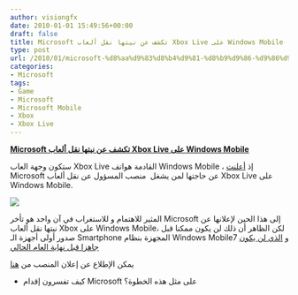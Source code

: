 ```yaml
---
author: visiongfx
date: 2010-01-01 15:49:56+00:00
draft: false
title: Microsoft تكشف عن نيتها نقل ألعاب Xbox Live على Windows Mobile
type: post
url: /2010/01/microsoft-%d8%aa%d9%83%d8%b4%d9%81-%d8%b9%d9%86-%d9%86%d9%8a%d8%aa%d9%87%d8%a7-%d9%86%d9%82%d9%84-%d8%a3%d9%84%d8%b9%d8%a7%d8%a8-xbox-live-%d8%b9%d9%84%d9%89-windows-mobile/
categories:
- Microsoft
tags:
- Game
- Microsoft
- Microsoft Mobile
- Xbox
- Xbox Live
---
```


[**Microsoft تكشف عن نيتها نقل ألعاب Xbox Live على Windows Mobile**](https://www.it-scoop.com/2010/01/microsoft-%d8%aa%d9%83%d8%b4%d9%81-%d8%b9%d9%86-%d9%86%d9%8a%d8%aa%d9%87%d8%a7-%d9%86%d9%82%d9%84-%d8%a3%d9%84%d8%b9%d8%a7%d8%a8-xbox-live-%d8%b9%d9%84%d9%89-windows-mobile/)


ستكون وجهة العاب Xbox Live القادمة هواتف Windows Mobile ، إذ [أعلنت](http://www.microsoft-entertainment-jobs.com/job/REDMOND-Principal-Program-Manager-LIVE-Engagement-Job-WA-98052/700217/) Microsoft عن حاجتها لمن يشغل  منصب المسؤول عن نقل ألعاب Xbox Live على Windows Mobile.

[![](https://www.it-scoop.com/wp-content/uploads/2010/01/xbox-live-300x210.jpg)
](https://www.it-scoop.com/2010/01/microsoft-%d8%aa%d9%83%d8%b4%d9%81-%d8%b9%d9%86-%d9%86%d9%8a%d8%aa%d9%87%d8%a7-%d9%86%d9%82%d9%84-%d8%a3%d9%84%d8%b9%d8%a7%d8%a8-xbox-live-%d8%b9%d9%84%d9%89-windows-mobile/)

المثير للاهتمام و للاستغراب في آن واحد هو تأخر Microsoft إلى هذا الحين لإعلانها عن نيتها نقل ألعاب Xbox على Windows Mobile، لكن الظاهر أن ذلك لن يكون ممكنا قبل صدور أولى أجهزة الـ Smartphone المجهزة بنظام Windows Mobile7 و [الذي لن يكون جاهزا قبل نهاية العام الحالي](../../../../../2009/12/microsoft-%d8%aa%d8%b9%d9%84%d9%86-%d8%b9%d9%86-%d8%aa%d8%a3%d8%ae%d9%8a%d8%b1-%d8%b5%d8%af%d9%88%d8%b1-windows-mobile-7-%d8%a5%d9%84%d9%89-%d8%ba%d8%a7%d9%8a%d8%a9-%d9%86%d9%87%d8%a7%d9%8a%d8%a9-20/)

يمكن الإطلاع عن إعلان المنصب من [هنا](http://www.microsoft-entertainment-jobs.com/job/REDMOND-Principal-Program-Manager-LIVE-Engagement-Job-WA-98052/700217/)

- كيف تفسرون إقدام Microsoft على مثل هذه الخطوة؟

